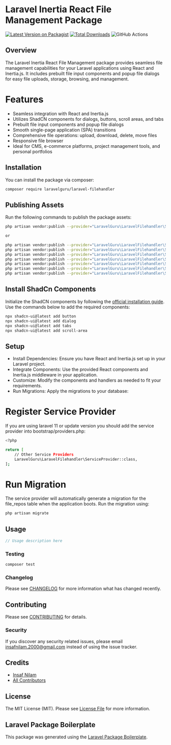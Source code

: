# Laravel Inertia React File Management Package

[![Latest Version on Packagist](https://img.shields.io/packagist/v/laravelguru/laravel-filehandler.svg?style=flat-square)](https://packagist.org/packages/laravelguru/laravel-filehandler)
[![Total Downloads](https://img.shields.io/packagist/dt/laravelguru/laravel-filehandler.svg?style=flat-square)](https://packagist.org/packages/laravelguru/laravel-filehandler)
![GitHub Actions](https://github.com/InsafNilam/file-manager/actions/workflows/main.yml/badge.svg)

## Overview

The Laravel Inertia React File Management package provides seamless file management capabilities for your Laravel applications using React and Inertia.js. It includes prebuilt file input components and popup file dialogs for easy file uploads, storage, browsing, and management.

# Features

- Seamless integration with React and Inertia.js
- Utilizes ShadCN components for dialogs, buttons, scroll areas, and tabs
- Prebuilt file input components and popup file dialogs
- Smooth single-page application (SPA) transitions
- Comprehensive file operations: upload, download, delete, move files
- Responsive file browser
- Ideal for CMS, e-commerce platforms, project management tools, and personal portfolios

## Installation

You can install the package via composer:

```bash
composer require laravelguru/laravel-filehandler
```

## Publishing Assets

Run the following commands to publish the package assets:

```bash
php artisan vendor:publish --provider="LaravelGuru\LaravelFilehandler\ServiceProvider"

or

php artisan vendor:publish --provider="LaravelGuru\LaravelFilehandler\ServiceProvider" --tag=config
php artisan vendor:publish --provider="LaravelGuru\LaravelFilehandler\ServiceProvider" --tag=migration
php artisan vendor:publish --provider="LaravelGuru\LaravelFilehandler\ServiceProvider" --tag=controller
php artisan vendor:publish --provider="LaravelGuru\LaravelFilehandler\ServiceProvider" --tag=resource
php artisan vendor:publish --provider="LaravelGuru\LaravelFilehandler\ServiceProvider" --tag=model
php artisan vendor:publish --provider="LaravelGuru\LaravelFilehandler\ServiceProvider" --tag=components
php artisan vendor:publish --provider="LaravelGuru\LaravelFilehandler\ServiceProvider" --tag=css
```

## Install ShadCn Components

Initialize the ShadCN components by following the [official installation guide](https://ui.shadcn.com/docs/installation/laravel). Use the commands below to add the required components:

```bash
npx shadcn-ui@latest add button
npx shadcn-ui@latest add dialog
npx shadcn-ui@latest add tabs
npx shadcn-ui@latest add scroll-area
```

## Setup

- Install Dependencies: Ensure you have React and Inertia.js set up in your Laravel project.
- Integrate Components: Use the provided React components and Inertia.js middleware in your application.
- Customize: Modify the components and handlers as needed to fit your requirements.
- Run Migrations: Apply the migrations to your database:

# Register Service Provider

If you are using laravel 11 or update version you should add the service provider into bootstrap/providers.php:

```bash
<?php

return [
    // Other Service Providers
    LaravelGuru\LaravelFilehandler\ServiceProvider::class,
];
```

# Run Migration

The service provider will automatically generate a migration for the file_repos table when the application boots. Run the migration using:

```bash
php artisan migrate
```

## Usage

```php
// Usage description here
```

### Testing

```bash
composer test
```

### Changelog

Please see [CHANGELOG](CHANGELOG.md) for more information what has changed recently.

## Contributing

Please see [CONTRIBUTING](CONTRIBUTING.md) for details.

### Security

If you discover any security related issues, please email insafnilam.2000@gmail.com instead of using the issue tracker.

## Credits

- [Insaf Nilam](https://github.com/laravelguru)
- [All Contributors](../../contributors)

## License

The MIT License (MIT). Please see [License File](LICENSE.md) for more information.

## Laravel Package Boilerplate

This package was generated using the [Laravel Package Boilerplate](https://laravelpackageboilerplate.com).
